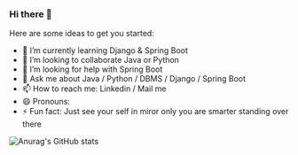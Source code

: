 ### Hi there 👋

<!--
**yashtank09/yashtank09** is a ✨ _special_ ✨ repository because its `README.md` (this file) appears on your GitHub profile.
-->
Here are some ideas to get you started:

- 🌱 I’m currently learning Django & Spring Boot
- 👯 I’m looking to collaborate Java or Python
- 🤔 I’m looking for help with Spring Boot
- 💬 Ask me about Java / Python / DBMS / Django / Spring Boot
- 📫 How to reach me: Linkedin / Mail me
- 😄 Pronouns: 
- ⚡ Fun fact: Just see your self in miror only you are smarter standing over there

![Anurag's GitHub stats](https://github-readme-stats.vercel.app/api?username=anuraghazra&show_icons=true&theme=radical)
<!--  
<a href="">
  <img align="center" src="" alt="yashtank09"/>
</a>
<a href="">
  <img align="center" src="" alt="yashtank09"/>
</a>
-->
